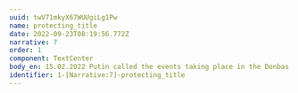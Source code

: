 ```yaml
---
uuid: twV71mkyX67WUUgiLg1Pw
name: protecting_title
date: 2022-09-23T08:19:56.772Z
narrative: 7
order: 1
component: TextCenter
body_en: 15.02.2022 Putin called the events taking place in the Donbas a genocide
identifier: 1-[Narrative:7]-protecting_title
---
```

